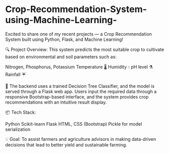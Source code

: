# Crop-Recommendation-System-using-Machine-Learning-
Excited to share one of my recent projects — a Crop Recommendation System built using Python, Flask, and Machine Learning!

🔍 Project Overview:
This system predicts the most suitable crop to cultivate based on environmental and soil parameters such as:

Nitrogen, Phosphorus, Potassium
Temperature 🌡️
Humidity 💧
pH level ⚗️
Rainfall ☔

🧠 The backend uses a trained Decision Tree Classifier, and the model is served through a Flask web app. Users input the required data through a responsive Bootstrap-based interface, and the system provides crop recommendations with an intuitive result display.

📦 Tech Stack:

Python
Scikit-learn
Flask
HTML, CSS (Bootstrap)
Pickle for model serialization

💡 Goal: To assist farmers and agriculture advisors in making data-driven decisions that lead to better yield and sustainable farming.
